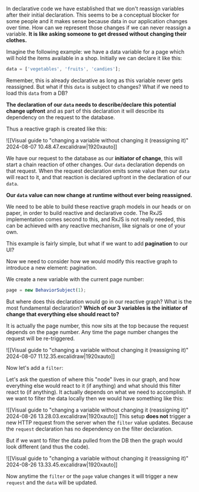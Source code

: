 In declarative code we have established that we don't reassign variables after their initial declaration. This seems to be a conceptual blocker for some people and it makes sense because data in our application changes over time.  How can we represent those changes if we can never reassign a variable. **It is like asking someone to get dressed without changing their clothes.**

 Imagine the following example: we have a data variable for a page which will hold the items available in a shop. Initially we can declare it like this:

```typescript
data = ['vegetables', 'fruits', 'candies'];
```

Remember, this is already declarative as long as this variable never gets reassigned.  But what if this `data` is subject to changes? What if we need to load this `data` from a DB?

**The declaration of our `data` needs to describe/declare this potential change upfront**  and as part of this declaration it will describe its dependency on the request to the database. 

Thus a reactive graph is created like this:

![[Visual guide to "changing a variable without changing it (reassigning it)" 2024-08-07 10.48.47.excalidraw|1920xauto]]

We have our request to the database as our **initiator of change**, this will start a chain reaction of other changes. Our `data` declaration depends on that request. When the request declaration emits some value then our `data` will react to it, and that reaction is declared upfront in the declaration of our `data`.

**Our `data` value can now change at runtime without ever being reassigned.**

We need to be able to build these reactive graph models in our heads or on paper, in order to build reactive and declarative code. The RxJS implementation comes second to this, and RxJS is not really needed, this can be achieved with any reactive mechanism, like signals or one of your own.

This example is fairly simple, but what if we want to add **pagination** to our UI?

Now we need to consider how we would modify this reactive graph to introduce a new element: pagination.

We create a new variable with the current page number:

```typescript
page = new BehaviorSubject(1);
```

But where does this declaration would go in our reactive graph? What is the most fundamental declaration? **Which of our 3 variables is the initiator of change that everything else should react to?** 

It is actually the page number, this now sits at the top because the request depends on the page number. Any time the page number changes the request will be re-triggered.

![[Visual guide to "changing a variable without changing it (reassigning it)" 2024-08-07 11.12.35.excalidraw|1920xauto]]

Now let's add a `filter`:

Let's ask the question of where this "node" lives in our graph, and how everything else would react to it (if anything) and what should this filter react to (if anything). It actually depends on what we need to accomplish. If we want to filter the data locally then we would have something like this:

 ![[Visual guide to "changing a variable without changing it (reassigning it)" 2024-08-26 13.28.03.excalidraw|1920xauto]]
This setup **does not** trigger a new HTTP request from the server when the `filter` value updates. Because the `request` declaration has no dependency on the filter declaration.

But if we want to filter the data pulled from the DB then the graph would look different (and thus the code).

![[Visual guide to "changing a variable without changing it (reassigning it)" 2024-08-26 13.33.45.excalidraw|1920xauto]]

Now anytime the `filter` or the `page` value changes it will trigger a new `request` and the `data` will be updated. 


